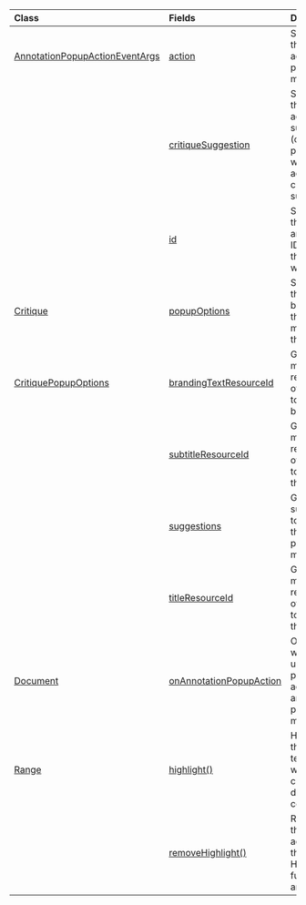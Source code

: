 | Class | Fields | Description |
|:---|:---|:---|
|[AnnotationPopupActionEventArgs](/.annotationpopupactioneventargs)|[action](/.annotationpopupactioneventargs#word-javascript/api/word/-annotationpopupactioneventargs-action-member)|Specifies the chosen action in the pop-up menu.|
||[critiqueSuggestion](/.annotationpopupactioneventargs#word-javascript/api/word/-annotationpopupactioneventargs-critiquesuggestion-member)|Specifies the accepted suggestion (only populated when accepting a critique suggestion).|
||[id](/.annotationpopupactioneventargs#word-javascript/api/word/-annotationpopupactioneventargs-id-member)|Specifies the annotation ID for which the event was fired.|
|[Critique](/.critique)|[popupOptions](/.critique#word-javascript/api/word/-critique-popupoptions-member)|Specifies the behavior of the pop-up menu for the critique.|
|[CritiquePopupOptions](/.critiquepopupoptions)|[brandingTextResourceId](/.critiquepopupoptions#word-javascript/api/word/-critiquepopupoptions-brandingtextresourceid-member)|Gets the manifest resource ID of the string to use for branding.|
||[subtitleResourceId](/.critiquepopupoptions#word-javascript/api/word/-critiquepopupoptions-subtitleresourceid-member)|Gets the manifest resource ID of the string to use as the subtitle.|
||[suggestions](/.critiquepopupoptions#word-javascript/api/word/-critiquepopupoptions-suggestions-member)|Gets the suggestions to display in the critique pop-up menu.|
||[titleResourceId](/.critiquepopupoptions#word-javascript/api/word/-critiquepopupoptions-titleresourceid-member)|Gets the manifest resource ID of the string to use as the title.|
|[Document](/.document)|[onAnnotationPopupAction](/.document#word-javascript/api/word/-document-onannotationpopupaction-member)|Occurs when the user performs an action in an annotation pop-up menu.|
|[Range](/.range)|[highlight()](/.range#word-javascript/api/word/-range-highlight-member(1))|Highlights the range temporarily without changing document content.|
||[removeHighlight()](/.range#word-javascript/api/word/-range-removehighlight-member(1))|Removes the highlight added by the Highlight function if any.|
